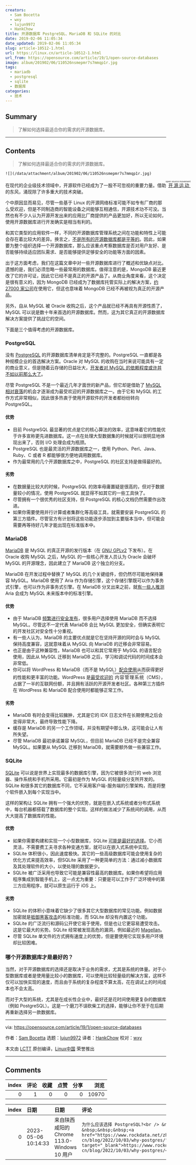 ```yaml
---
creators:
  - Sam Bocetta
  - wxy
  - lujun9972
  - HankChow
title: 开源数据库 PostgreSQL、MariaDB 和 SQLite 的对比
date: 2019-02-06 11:05:34
date_updated: 2019-02-06 11:05:34
slug: article-10512-1.html
url: https://linux.cn/article-10512-1.html
url_from: https://opensource.com/article/19/1/open-source-databases
image: album/201902/06/110526nsmepmr7s7mmqp1r.jpg
tags:
  - mariadb
  - postgresql
  - sqlite
  - 数据库
categories:
  - 技术
---
```


## Summary

> 了解如何选择最适合你的需求的开源数据库。

***

<!-- more -->

## Contents

> 
> 了解如何选择最适合你的需求的开源数据库。
> 
> 
> 

`![](/data/attachment/album/201902/06/110526nsmepmr7s7mmqp1r.jpg)`

在现代的企业级技术领域中，开源软件已经成为了一股不可忽视的重要力量。借助<ruby> <a href="https://opensource.com/article/18/2/pivotal-moments-history-open-source">  开源运动 </a> <rt>  open source movement </rt></ruby>的东风，涌现除了许多重大的技术突破。

个中原因显而易见，尽管一些基于 Linux 的开源网络标准可能不如专有厂商的那么受欢迎，但是不同制造商的智能设备之间能够互相通信，开源技术功不可没。当然也有不少人认为开源开发出来的应用比厂商提供的产品更加好，所以无论如何，使用开源数据库进行开发确实是相当有利的。

和其它类型的应用软件一样，不同的开源数据库管理系统之间在功能和特性上可能会存在着比较大的差异。换言之，[不是所有的开源数据库都是平等的](https://blog.capterra.com/free-database-software/)。因此，如果要为整个组织选择一个开源数据库，那么应该重点考察数据库是否对用户友好、是否能够持续适应团队需求、是否能够提供足够安全的功能等方面的因素。

出于这方面考虑，我们在这篇文章中对一些开源数据库进行了概述和优缺点对比。遗憾的是，我们必须忽略一些最常用的数据库。值得注意的是，MongoDB 最近更改了它的许可证，因此它已经不是真正的开源产品了。从商业角度来看，这个决定是很有意义的，因为 MongoDB 已经成为了数据库托管实际上的解决方案，[约 27000 家公司](https://idatalabs.com/tech/products/mongodb)在使用它，但这也意味着 MongoDB 已经不再被视为真正的开源产品。

另外，自从 MySQL 被 Oracle 收购之后，这个产品就已经不再具有开源性质了，MySQL 可以说是数十年来首选的开源数据库。然而，这为其它真正的开源数据库解决方案提供了挑战它的空间。

下面是三个值得考虑的开源数据库。

### PostgreSQL

没有 [PostgreSQL](https://www.postgresql.org/) 的开源数据库清单肯定是不完整的。PostgreSQL 一直都是各种规模企业的首选解决方案。Oracle 对 MySQL 的收购在当时来说可能具有一定的商业意义，但是随着云存储的日益壮大，[开发者对 MySQL 的依赖程度或许并不如以前那么大了](https://www.theregister.co.uk/2018/05/31/rise_of_the_open_source_data_strategies/)。

尽管 PostgreSQL 不是一个最近几年才面世的新产品，但它却是借助了 [MySQL 相对衰落](https://www.itworld.com/article/2721995/big-data/signs-of-mysql-decline-on-horizon.html)的机会才逐渐成为最受欢迎的开源数据库之一。由于它和 MySQL 的工作方式非常相似，因此很多热衷于使用开源软件的开发者都纷纷转向 PostgreSQL。

#### 优势

* 目前 PostgreSQL 最显著的优点是它的核心算法的效率，这意味着它的性能优于许多宣称更先进数据库。这一点在处理大型数据集的时候就可以很明显地体现出来了，否则 I/O 处理会成为瓶颈。
* PostgreSQL 也是最灵活的开源数据库之一，使用 Python、Perl、Java、Ruby、C 或者 R 都能够很方便地调用数据库。
* 作为最常用的几个开源数据库之中，PostgreSQL 的社区支持是做得最好的。

#### 劣势

* 在数据量比较大的时候，PostgreSQL 的效率毋庸置疑是很高的，但对于数据量较小的情况，使用 PostgreSQL 就显得不如其它的一些工具快了。
* 尽管拥有一个很优秀的社区支持，但 PostgreSQL 的核心文档仍然需要作出改进。
* 如果你需要使用并行计算或者集群化等高级工具，就需要安装 PostgreSQL 的第三方插件。尽管官方有计划将这些功能逐步添加到主要版本当中，但可能会需要再等待好几年才能出现在标准版本中。

### MariaDB

[MariaDB](https://mariadb.org/) 是 MySQL 的真正开源的发行版本（在 [GNU GPLv2](https://github.com/MariaDB/server/blob/10.4/COPYING) 下发布）。在 Oracle 收购 MySQL 之后，MySQL 的一些核心开发人员认为 Oracle 会破坏 MySQL 的开源理念，因此建立了 MariaDB 这个独立的分支。

MariaDB 在开发过程中替换了 MySQL 的几个关键组件，但仍然尽可能地保持兼容 MySQL。MariaDB 使用了 Aria 作为存储引擎，这个存储引擎既可以作为事务式引擎，也可以作为非事务式引擎。在 MariaDB 分叉出来之前，就[有一些人推测](http://kb.askmonty.org/en/aria-faq) Aria 会成为 MySQL 未来版本中的标准引擎。

#### 优势

* 由于 MariaDB [频繁进行安全发布](https://mariadb.org/tag/security/)，很多用户选择使用 MariaDB 而不选择 MySQL。尽管这不一定代表 MariaDB 会比 MySQL 更加安全，但确实表明它的开发社区对安全性十分重视。
* 有一些人认为，MariaDB 的主要优点就是它在坚持开源的同时会与 MySQL 保持高度兼容，这就意味着从 MySQL 向 MariaDB 的迁移会非常容易。
* 也正是由于这种兼容性，MariaDB 也可以和其它常用于 MySQL 的语言配合使用，因此从 MySQL 迁移到 MariaDB 之后，学习和调试代码的时间成本会非常低。
* 你可以将 WordPress 和 MariaDB（而不是 MySQL）[配合使用](https://mariadb.com/resources/blog/how-to-install-and-run-wordpress-with-mariadb/)从而获得更好的性能和更丰富的功能。WordPress 是[最受欢迎的](https://websitesetup.org/popular-cms/)<ruby> 内容管理系统 <rt>  Content Management System </rt></ruby>（CMS），占据了一半的互联网份额，并且拥有活跃的开源开发者社区。各种第三方插件在 WordPress 和 MariaDB 配合使用时都能够正常工作。

#### 劣势

* MariaDB 有时会变得比较臃肿，尤其是它的 IDX 日志文件在长期使用之后会变得非常大，最终导致性能下降。
* 缓存是 MariaDB 的另一个工作领域，并没有期望中那么快，这可能会让人有所失望。
* 尽管 MariaDB 最初承诺兼容 MySQL，但目前 MariaDB 已经不是完全兼容 MySQL。如果要从 MySQL 迁移到 MariaDB，就需要额外做一些兼容工作。

### SQLite

[SQLite](https://www.sqlite.org/index.html) 可以说是世界上实现最多的数据库引擎，因为它被很多流行的 web 浏览器、操作系统和手机所采用。它最初是作为 MySQL 的轻量级分支所开发的。SQLite 和很多其它的数据库不同，它不采用客户端-服务端的引擎架构，而是将整个软件嵌入到每个实现当中。

这样的架构让 SQLite 拥有一个强大的优势，就是在嵌入式系统或者分布式系统中，每台机器都搭载了数据库的整个实现。这样的做法减少了系统间的调用，从而大大提高了数据库的性能。

#### 优势

* 如果你需要构建和实现一个小型数据库，SQLite [可能是最好的选择](https://www.sqlite.org/aff_short.html)。它小而灵活，不需要费工夫寻求各种变通方案，就可以在嵌入式系统中实现。
* SQLite 体积很小，因此速度极快。其它的一些高级数据库可能会使用复杂的优化方式来提高效率，但SQLite 采用了一种更简单的方法：通过减小数据库及其处理软件的大小，以使处理的数据更少。
* SQLite 被广泛采用也导致它可能是兼容性最高的数据库。如果你希望将应用程序集成到智能手机上，这一点尤为重要：只要是可以工作于广泛环境中的第三方应用程序，就可以原生运行于 iOS 上。

#### 劣势

* SQLite 的体积小意味着它缺少了很多其它大型数据库的常见功能。例如数据加密就是[抵御黑客攻击](https://hostingcanada.org/most-common-website-vulnerabilities/)的标准功能，而 SQLite 却没有内置这个功能。
* SQLite 的广泛流行和源码公开使它易于使用，但是也让它更容易遭受攻击。这是它最大的劣势。SQLite 经常被发现高危的漏洞，例如最近的 [Magellan](https://www.securitynewspaper.com/2018/12/18/critical-vulnerability-in-sqlite-you-should-update-now/)。
* 尽管 SQLite 单文件的方式拥有速度上的优势，但是要使用它实现多用户环境却比较困难。

### 哪个开源数据库才是最好的？

当然，对于开源数据库的选择还是取决于业务的需求，尤其是系统的体量。对于小型数据库或者是使用量比较小的数据库，可以使用比较轻量级的解决方案，这样不仅可以加快实现的速度，而且由于系统的复杂程度不算太高，花在调试上的时间成本也不会太高。

而对于大型的系统，尤其是在成长性企业中，最好还是花时间使用更复杂的数据库（例如 PostgreSQL）。这是一个磨刀不误砍柴工的选择，能够让你不至于在后期再重新选择另一款数据库。

---

via: <https://opensource.com/article/19/1/open-source-databases>

作者：[Sam Bocetta](https://opensource.com/users/sambocetta) 选题：[lujun9972](https://github.com/lujun9972) 译者：[HankChow](https://github.com/HankChow) 校对：[wxy](https://github.com/wxy)

本文由 [LCTT](https://github.com/LCTT/TranslateProject) 原创编译，[Linux中国](https://linux.cn/) 荣誉推出

***

## Comments


|   index |   评论 |   收藏 |   点赞 |   分享 |   浏览 |
|--------:|-------:|-------:|-------:|-------:|-------:|
|       0 |      1 |      0 |      0 |      0 |  10970 |

|   index | 日期                | 日期                                        | 评论                                                                                                                                                                                                                |
|--------:|:--------------------|:--------------------------------------------|:--------------------------------------------------------------------------------------------------------------------------------------------------------------------------------------------------------------------|
|       0 | 2023-05-06 10:14:33 | 来自陕西咸阳的 Chrome 113.0-Windows 10 用户 | `为什么应该选择 PostgreSQL?<br /> &nbsp; &nbsp;&nbsp;&nbsp;<a href="https://www.rockdata.net/zh-cn/blog/2022/10/03/why-postgres/" target="_blank">https://www.rockdata.net/zh-cn/blog/2022/10/03/why-postgres/</a>` |
